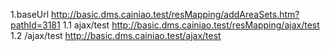 1.baseUrl
http://basic.dms.cainiao.test/resMapping/addAreaSets.htm?pathId=3181
1.1 ajax/test
http://basic.dms.cainiao.test/resMapping/ajax/test
1.2 /ajax/test
http://basic.dms.cainiao.test/ajax/test

